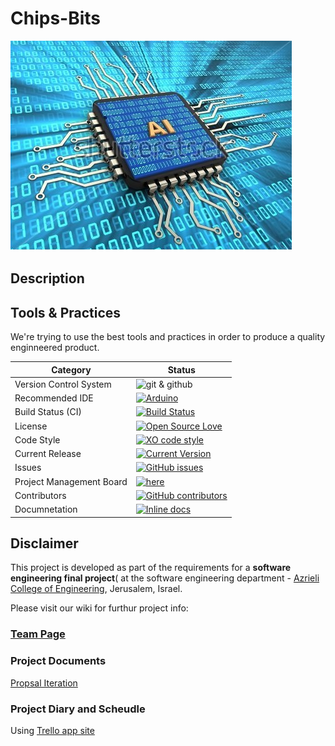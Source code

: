 # Chips-Bits

![project logo (this one for is taken from basecamp - a project management service)](https://github.com/arik-le/Chips-Bits/blob/master/Images/stock-photo--d-illustration-of-computer-chip-over-digital-background-with-ai-sign-and-binary-code-inside-539112574.jpg)


## Description



## Tools & Practices
We're trying to use the best tools and practices in order to produce a quality enginneered product.


|Category|Status|
|---|---|
| Version Control System| ![git & github](https://img.shields.io/badge/Github-open-blue.svg)|
| Recommended IDE | [![Arduino](https://img.shields.io/badge/Arduino-IDE-lightgrey.svg)](https://www.arduino.cc/en/Guide/Windows) |
| Build Status (CI) |  [![Build Status](https://travis-ci.org/jce-il/project-template.svg?branch=master)](https://travis-ci.org/jce-il/project-template) |
| License | [![Open Source Love](https://badges.frapsoft.com/os/mit/mit.svg?v=102)](https://github.com/arik-le/Chips-Bits/blob/master/LICENSE) |
| Code Style | [![XO code style](https://img.shields.io/badge/code_style-XO-5ed9c7.svg)](https://github.com/jce-il/project-template) |
| Current Release | [![Current Version](https://github.com/arik-le/Chips-Bits/releases.svg)](https://github.com/arik-le/Chips-Bits/releases) |
| Issues | [![GitHub issues](https://img.shields.io/github/issues/arik-le/Chips-Bits.svg?style=flat)](https://github.com/arik-le/Chips-Bits/issues) |
| Project Management Board| [![here](https://img.shields.io/badge/Project%20-Board-green.svg)](https://github.com/arik-le/Chips-Bits/projects/1) |
| Contributors | [![GitHub contributors](https://img.shields.io/github/contributors/jce-il/project-template.svg)](https://github.com/arik-le/Chips-Bits/graphs/contributors)|
| Documnetation | [![Inline docs](http://inch-ci.org/github/jce-il/project-template.svg?branch=master)](http://inch-ci.org/github/jce-il/project-template) |


## Disclaimer
This project is developed as part of the requirements for a **software engineering final project**( at the software engineering department - [Azrieli College of Engineering](http://www.jce.ac.il/), Jerusalem, Israel.

Please visit our wiki for furthur project info: 

### [Team Page](https://github.com/arik-le/Chips-Bits/wiki/Team-Page)

### Project Documents
[Propsal Iteration](https://github.com/arik-le/Chips-Bits/wiki/Proposal-report)

### Project Diary and Scheudle
Using [Trello app site](https://trello.com/b/3eGIbgko/project-schedule)

